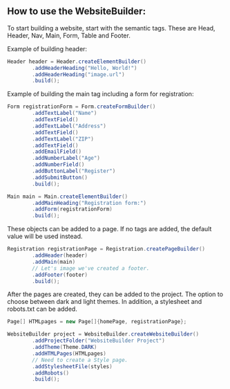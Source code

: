 ## How to use the WebsiteBuilder:

To start building a website, start with the semantic tags. These are Head, Header, Nav, Main, Form, Table and Footer.

Example of building header:

```java
Header header = Header.createElementBuilder()
        .addHeaderHeading("Hello, World!")
        .addHeaderHeading("image.url")
        .build();
```

Example of building the main tag including a form for registration:

```java
Form registrationForm = Form.createFormBuilder()
        .addTextLabel("Name")
        .addTextField()
        .addTextLabel("Address")
        .addTextField()
        .addTextLabel("ZIP")
        .addTextField()
        .addEmailField()
        .addNumberLabel("Age")
        .addNumberField()
        .addButtonLabel("Register")
        .addSubmitButton()
        .build();

Main main = Main.createElementBuilder()
        .addMainHeading("Registration form:")
        .addForm(registrationForm)
        .build();
```

These objects can be added to a page. If no tags are added, the default value will be used instead.

```java
Registration registrationPage = Registration.createPageBuilder()
        .addHeader(header)
        .addMain(main)
        // Let's image we've created a footer.
        .addFooter(footer)
        .build();
```

After the pages are created, they can be added to the project.
The option to choose between dark and light themes. In addition, a stylesheet and robots.txt can be added.
```java
Page[] HTMLpages = new Page[]{homePage, registrationPage};

WebsiteBuilder project = WebsiteBuilder.createWebsiteBuilder()
        .addProjectFolder("WebsiteBuilder Project")
        .addTheme(Theme.DARK)
        .addHTMLPages(HTMLpages)
        // Need to create a Style page.
        .addStylesheetFile(styles)
        .addRobots()
        .build();
```